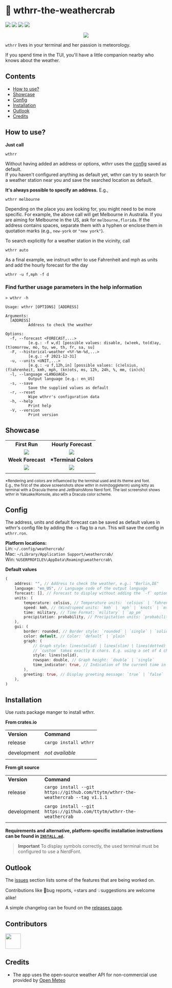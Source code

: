 # 🦀 wthrr-the-weathercrab

[![][ci_shield]](https://github.com/ttytm/wthrr-the-weathercrab/actions/workflows/ci.yml?query=branch%3Amain)
[![][last_commit_shield]](https://github.com/ttytm/wthrr-the-weathercrab/commits/main)
[![][crates_io_shield]](https://crates.io/crates/wthrr)
[![][msrv_shield]](https://github.com/ttytm/wthrr-the-weathercrab)

<div align="center">

[![][preview]][preview]

</div>

`wthrr` lives in your terminal and her passion is meteorology.

If you spend time in the TUI, you'll have a little companion nearby who knows about the weather.

## Contents

- [How to use?](https://github.com/ttytm/wthrr-the-weathercrab#how-to-use)
- [Showcase](https://github.com/ttytm/wthrr-the-weathercrab#showcase)
- [Config](https://github.com/ttytm/wthrr-the-weathercrab#config)
- [Installation](https://github.com/ttytm/wthrr-the-weathercrab#installation)
- [Outlook](https://github.com/ttytm/wthrr-the-weathercrab#outlook)
- [Credits](https://github.com/ttytm/wthrr-the-weathercrab#credits)

## How to use?

**Just call**

```
wthrr
```

Without having added an address or options, wthrr uses the [config](https://github.com/ttytm/wthrr-the-weathercrab#config) saved as default.<br>
If you haven't configured anything as default yet, wthrr can try to search for a weather station near you and save the searched location as default.

**It's always possible to specify an address.** E.g.,

```
wthrr melbourne
```

Depending on the place you are looking for, you might need to be more specific.
For example, the above call will get Melbourne in Australia. If you are aiming for Melbourne in the US, ask for `melbourne,florida`.
If the address contains spaces, separate them with a hyphen or enclose them in quotation marks (e.g., `new-york` or `"new york"`).

To search explicitly for a weather station in the vicinity, call

```
wthrr auto
```

As a final example, we instruct wthrr to use Fahrenheit and mph as units and add the hourly forecast for the day

```
wthrr -u f,mph -f d
```

### Find further usage parameters in the help information

```
> wthrr -h

Usage: wthrr [OPTIONS] [ADDRESS]

Arguments:
  [ADDRESS]
          Address to check the weather

Options:
  -f, --forecast <FORECAST,...>
          [e.g.: -f w,d] [possible values: disable, (w)eek, to(d)ay, (t)omorrow, mo, tu, we, th, fr, sa, su]
  -F, --historical-weather <%Y-%m-%d,...>
          [e.g.: -F 2021-12-31]
  -u, --units <UNIT,...>
          [e.g.: -u f,12h,in] [possible values: (c)elsius, (f)ahrenheit, kmh, mph, (kn)ots, ms, 12h, 24h, %, mm, (in)ch]
  -l, --language <LANGUAGE>
          Output language [e.g.: en_US]
  -s, --save
          Save the supplied values as default
  -r, --reset
          Wipe wthrr's configuration data
  -h, --help
          Print help
  -V, --version
          Print version
```

## Showcase

|                                         |                                         |
| :-------------------------------------: | :-------------------------------------: |
|              **First Run**              |           **Hourly Forecast**           |
|       [![][first_run]][first_run]       | [![][hourly_forecast]][hourly_forecast] |
|            **Week Forecast**            |          **\*Terminal Colors**          |
| [![][weekly_forecast]][weekly_forecast] | [![][terminal_colors]][terminal_colors] |
|                                         |                                         |

<sup>\*Rendering and colors are influenced by the terminal used and its theme and font.<br>
E.g., the first of the above screenshots show wthrr in nvim(toggleterm) using kitty as terminal with a Dracula theme and JetBrainsMono Nerd font. The last screenshot shows wthrr in Yakuake/Konsole, also with a Dracula color scheme.</sup>

## Config

The address, units and default forecast can be saved as default values in wthrr's config file by adding the `-s` flag to a run. This will save the config in `wthrr.ron`.

**Platform locations:**<br>
Lin: `~/.config/weathercrab/`<br>
Mac: `~/Library/Application Support/weathercrab/`<br>
Win: `%USERPROFILE%\AppData\Roaming\weathercrab\`

**Default values**

```rust
(
    address: "", // Address to check the weather, e.g.: "Berlin,DE"
    language: "en_US", // Language code of the output language
    forecast: [], // Forecast to display without adding the `-f` option: `[day]` | `[week]` | `[day, week]`
    units: (
        temperature: celsius, // Temperature units: `celsius` | `fahrenheit`
        speed: kmh, // (Wind)speed units: `kmh` | `mph` | `knots` | `ms`
        time: military, // Time Format: `military` | `ap_pm`
        precipitation: probability, // Precipitation units: `probability` | `mm` | `inch`
    ),
    gui: (
        border: rounded, // Border style: `rounded` | `single` | `solid` | `double`
        color: default, // Color: `default` | `plain`
        graph: (
            // Graph style: lines(solid) | lines(slim) | lines(dotted) | dotted | custom((char; 8))
            // `custom` takes exactly 8 chars. E.g. using a set of 4 chars: `custom(('⡀','⡀','⠄','⠄','⠂','⠂','⠁','⠁'))`,
            style: lines(solid),
            rowspan: double, // Graph height: `double` | `single`
            time_indicator: true, // Indication of the current time in the graph: `true` | `false`
        ),
        greeting: true, // Display greeting message: `true` | `false`
    ),
)
```

## Installation

Use rusts package manger to install wthrr.

**From crates.io**

|             |                       |
| ----------- | --------------------- |
| **Version** | **Command**           |
| release     | `cargo install wthrr` |
|             |                       |
| development | _not available_       |
|             |                       |

**From git source**

|             |                                                                                   |
| ----------- | --------------------------------------------------------------------------------- |
| **Version** | **Command**                                                                       |
| release     | `cargo install --git https://github.com/ttytm/wthrr-the-weathercrab --tag v1.1.1` |
|             |                                                                                   |
| development | `cargo install --git https://github.com/ttytm/wthrr-the-weathercrab`              |
|             |                                                                                   |

**Requirements and alternative, platform-specific installation instructions can be found in [`INSTALL.md`](https://github.com/ttytm/wthrr-the-weathercrab/blob/main/INSTALL.md).**

> **Important**
> To display symbols correctly, the used terminal must be configured to use a NerdFont.

## Outlook

The [issues](https://github.com/ttytm/wthrr-the-weathercrab/issues) section lists some of the features that are being worked on.

Contributions like 🐛bug reports, ⭐️stars and 💡suggestions are welcome alike!

A simple changelog can be found on the [releases page](https://github.com/ttytm/wthrr-the-weathercrab/releases).

## Contributors

<a href="https://github.com/ttytm/wthrr-the-weathercrab/graphs/contributors">
  <img height='48' src="https://contrib.rocks/image?repo=ttytm/wthrr-the-weathercrab&columns=24" />
</a>

## Credits

- The app uses the open-source weather API for non-commercial use provided by [Open Meteo](https://open-meteo.com/en)

<br>

<!-- Images -->

[preview]: https://github.com/ttytm/wthrr-the-weathercrab/assets/34311583/58780205-816b-4cfd-95f8-9453e754eb94
[crates_io_shield]: https://img.shields.io/crates/v/wthrr?style=flat-square&color=DEA584
[ci_shield]: https://img.shields.io/github/actions/workflow/status/ttytm/wthrr-the-weathercrab/ci.yml?branch=main&style=flat-square
[last_commit_shield]: https://img.shields.io/github/last-commit/ttytm/wthrr-the-weathercrab?style=flat-square
[msrv_shield]: https://img.shields.io/badge/MSRV-1.70.0-DEA584?style=flat-square
[first_run]: https://user-images.githubusercontent.com/34311583/219735581-8036590f-8354-47fb-a31f-055be79c9229.png
[hourly_forecast]: https://user-images.githubusercontent.com/34311583/219735474-d8e2899d-c209-46d3-a5cd-bea4ed41ac3c.png
[weekly_forecast]: https://user-images.githubusercontent.com/34311583/219735452-9766d692-a79b-4a5a-a903-30a3339cc684.png
[terminal_colors]: https://user-images.githubusercontent.com/34311583/219735417-6376c599-4b90-4066-8808-d9bd8649ae64.png
